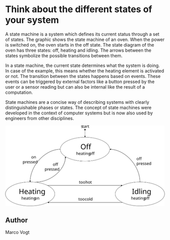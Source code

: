<!-- BEGIN TITLE -->
# Think about the different states of your system
<!-- END TITLE -->

<!-- BEGIN BODY -->
A state machine is a system which defines its current status through a set of states. The graphic shows the state machine of an oven. When the power is switched on, the oven starts in the off state. The state diagram of the oven has three states: off, heating and idling. The arrows between the states symbolize the possible transitions between them. 

In a state machine, the current state determines what the system is doing. In case of the example, this means whether the heating element is activated or not. The transition between the states happens based on events. These events can be triggered by external factors like a button pressed by the user or a sensor reading but can also be internal like the result of a computation.

State machines are a concise way of describing systems with clearly distinguishable phases or states. The concept of state machines were developed in the context of computer systems but is now also used by engineers from other disciplines.
<!-- END BODY -->


![Image title](../images/image-118-state-machines.svg)



## Author
<!-- BEGIN AUTHOR -->
Marco Vogt
<!-- END AUTHOR -->